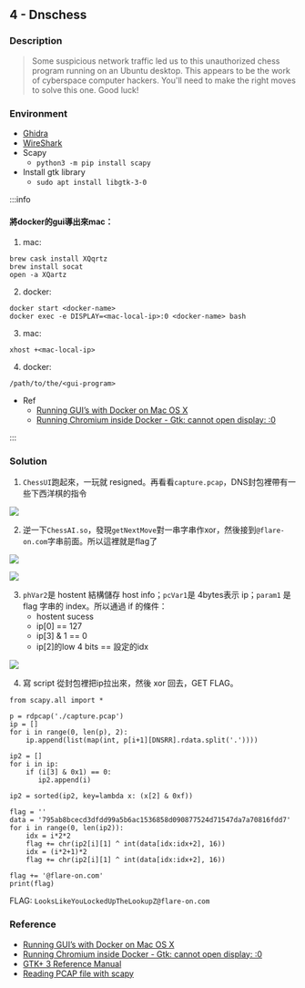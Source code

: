 
## 4 - Dnschess
### Description 
> Some suspicious network traffic led us to this unauthorized chess program running on an Ubuntu desktop. This appears to be the work of cyberspace computer hackers. You'll need to make the right moves to solve this one. Good luck!

### Environment

- [Ghidra](https://ghidra-sre.org)
- [WireShark](https://www.wireshark.org)
- Scapy
    - `python3 -m pip install scapy`
- Install gtk library
    - `sudo apt install libgtk-3-0`

:::info
#### 將docker的gui導出來mac：
1. mac: 
```shell
brew cask install XQqrtz
brew install socat
open -a XQartz
```
2. docker:
```shell
docker start <docker-name>
docker exec -e DISPLAY=<mac-local-ip>:0 <docker-name> bash 
```

3. mac:
```shell
xhost +<mac-local-ip>
```

4. docker:
```shell
/path/to/the/<gui-program>
```
- Ref
    - [Running GUI’s with Docker on Mac OS X](https://cntnr.io/running-guis-with-docker-on-mac-os-x-a14df6a76efc)
    - [Running Chromium inside Docker - Gtk: cannot open display: :0
](https://stackoverflow.com/questions/28392949/running-chromium-inside-docker-gtk-cannot-open-display-0/28395350#28395350)

:::

### Solution

1. `ChessUI`跑起來，一玩就 resigned。再看看`capture.pcap`，DNS封包裡帶有一些下西洋棋的指令

![](https://i.imgur.com/AhUqCoL.png)

2. 逆一下`ChessAI.so`，發現`getNextMove`對一串字串作xor，然後接到`@flare-on.com`字串前面。所以這裡就是flag了
 
![](https://i.imgur.com/arNa5yx.png)

![](https://i.imgur.com/cJnmGY0.png)

3. `phVar2`是 hostent 結構儲存 host info；`pcVar1`是 4bytes表示 ip；`param1` 是flag 字串的 index。所以通過 if 的條件：
    - hostent sucess
    - ip[0] == 127 
    - ip[3] & 1 == 0
    - ip[2]的low 4 bits == 設定的idx

![](https://i.imgur.com/ouT5krY.png)


4. 寫 script 從封包裡把ip拉出來，然後 xor 回去，GET FLAG。
```python3
from scapy.all import *

p = rdpcap('./capture.pcap')
ip = []
for i in range(0, len(p), 2):
    ip.append(list(map(int, p[i+1][DNSRR].rdata.split('.'))))

ip2 = []
for i in ip:
    if (i[3] & 0x1) == 0:
       ip2.append(i)

ip2 = sorted(ip2, key=lambda x: (x[2] & 0xf))

flag = ''
data = '795ab8bcecd3dfdd99a5b6ac1536858d090877524d71547da7a70816fdd7'
for i in range(0, len(ip2)):
    idx = i*2*2
    flag += chr(ip2[i][1] ^ int(data[idx:idx+2], 16))
    idx = (i*2+1)*2
    flag += chr(ip2[i][1] ^ int(data[idx:idx+2], 16))

flag += '@flare-on.com'
print(flag)
```

FLAG: `LooksLikeYouLockedUpTheLookupZ@flare-on.com`


### Reference
- [Running GUI’s with Docker on Mac OS X](https://cntnr.io/running-guis-with-docker-on-mac-os-x-a14df6a76efc)
- [Running Chromium inside Docker - Gtk: cannot open display: :0
](https://stackoverflow.com/questions/28392949/running-chromium-inside-docker-gtk-cannot-open-display-0/28395350#28395350)
- [GTK+ 3 Reference Manual](https://developer.gnome.org/gtk3/stable/)
- [Reading PCAP file with scapy](https://stackoverflow.com/questions/42963343/reading-pcap-file-with-scapy)

